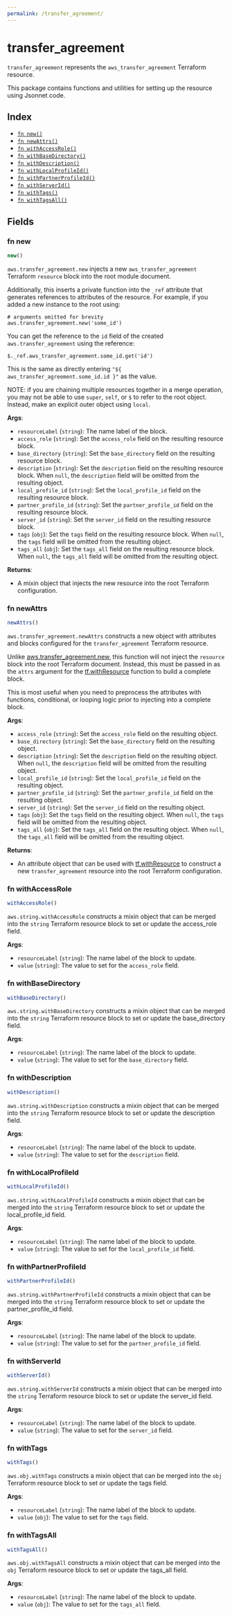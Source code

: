 ```yaml
---
permalink: /transfer_agreement/
---
```


# transfer_agreement

`transfer_agreement` represents the `aws_transfer_agreement` Terraform resource.



This package contains functions and utilities for setting up the resource using Jsonnet code.


## Index

* [`fn new()`](#fn-new)
* [`fn newAttrs()`](#fn-newattrs)
* [`fn withAccessRole()`](#fn-withaccessrole)
* [`fn withBaseDirectory()`](#fn-withbasedirectory)
* [`fn withDescription()`](#fn-withdescription)
* [`fn withLocalProfileId()`](#fn-withlocalprofileid)
* [`fn withPartnerProfileId()`](#fn-withpartnerprofileid)
* [`fn withServerId()`](#fn-withserverid)
* [`fn withTags()`](#fn-withtags)
* [`fn withTagsAll()`](#fn-withtagsall)

## Fields

### fn new

```ts
new()
```


`aws.transfer_agreement.new` injects a new `aws_transfer_agreement` Terraform `resource`
block into the root module document.

Additionally, this inserts a private function into the `_ref` attribute that generates references to attributes of the
resource. For example, if you added a new instance to the root using:

    # arguments omitted for brevity
    aws.transfer_agreement.new('some_id')

You can get the reference to the `id` field of the created `aws.transfer_agreement` using the reference:

    $._ref.aws_transfer_agreement.some_id.get('id')

This is the same as directly entering `"${ aws_transfer_agreement.some_id.id }"` as the value.

NOTE: if you are chaining multiple resources together in a merge operation, you may not be able to use `super`, `self`,
or `$` to refer to the root object. Instead, make an explicit outer object using `local`.

**Args**:
  - `resourceLabel` (`string`): The name label of the block.
  - `access_role` (`string`): Set the `access_role` field on the resulting resource block.
  - `base_directory` (`string`): Set the `base_directory` field on the resulting resource block.
  - `description` (`string`): Set the `description` field on the resulting resource block. When `null`, the `description` field will be omitted from the resulting object.
  - `local_profile_id` (`string`): Set the `local_profile_id` field on the resulting resource block.
  - `partner_profile_id` (`string`): Set the `partner_profile_id` field on the resulting resource block.
  - `server_id` (`string`): Set the `server_id` field on the resulting resource block.
  - `tags` (`obj`): Set the `tags` field on the resulting resource block. When `null`, the `tags` field will be omitted from the resulting object.
  - `tags_all` (`obj`): Set the `tags_all` field on the resulting resource block. When `null`, the `tags_all` field will be omitted from the resulting object.

**Returns**:
- A mixin object that injects the new resource into the root Terraform configuration.


### fn newAttrs

```ts
newAttrs()
```


`aws.transfer_agreement.newAttrs` constructs a new object with attributes and blocks configured for the `transfer_agreement`
Terraform resource.

Unlike [aws.transfer_agreement.new](#fn-new), this function will not inject the `resource`
block into the root Terraform document. Instead, this must be passed in as the `attrs` argument for the
[tf.withResource](https://github.com/tf-libsonnet/core/tree/main/docs#fn-withresource) function to build a complete block.

This is most useful when you need to preprocess the attributes with functions, conditional, or looping logic prior to
injecting into a complete block.

**Args**:
  - `access_role` (`string`): Set the `access_role` field on the resulting object.
  - `base_directory` (`string`): Set the `base_directory` field on the resulting object.
  - `description` (`string`): Set the `description` field on the resulting object. When `null`, the `description` field will be omitted from the resulting object.
  - `local_profile_id` (`string`): Set the `local_profile_id` field on the resulting object.
  - `partner_profile_id` (`string`): Set the `partner_profile_id` field on the resulting object.
  - `server_id` (`string`): Set the `server_id` field on the resulting object.
  - `tags` (`obj`): Set the `tags` field on the resulting object. When `null`, the `tags` field will be omitted from the resulting object.
  - `tags_all` (`obj`): Set the `tags_all` field on the resulting object. When `null`, the `tags_all` field will be omitted from the resulting object.

**Returns**:
  - An attribute object that can be used with [tf.withResource](https://github.com/tf-libsonnet/core/tree/main/docs#fn-withresource) to construct a new `transfer_agreement` resource into the root Terraform configuration.


### fn withAccessRole

```ts
withAccessRole()
```

`aws.string.withAccessRole` constructs a mixin object that can be merged into the `string`
Terraform resource block to set or update the access_role field.



**Args**:
  - `resourceLabel` (`string`): The name label of the block to update.
  - `value` (`string`): The value to set for the `access_role` field.


### fn withBaseDirectory

```ts
withBaseDirectory()
```

`aws.string.withBaseDirectory` constructs a mixin object that can be merged into the `string`
Terraform resource block to set or update the base_directory field.



**Args**:
  - `resourceLabel` (`string`): The name label of the block to update.
  - `value` (`string`): The value to set for the `base_directory` field.


### fn withDescription

```ts
withDescription()
```

`aws.string.withDescription` constructs a mixin object that can be merged into the `string`
Terraform resource block to set or update the description field.



**Args**:
  - `resourceLabel` (`string`): The name label of the block to update.
  - `value` (`string`): The value to set for the `description` field.


### fn withLocalProfileId

```ts
withLocalProfileId()
```

`aws.string.withLocalProfileId` constructs a mixin object that can be merged into the `string`
Terraform resource block to set or update the local_profile_id field.



**Args**:
  - `resourceLabel` (`string`): The name label of the block to update.
  - `value` (`string`): The value to set for the `local_profile_id` field.


### fn withPartnerProfileId

```ts
withPartnerProfileId()
```

`aws.string.withPartnerProfileId` constructs a mixin object that can be merged into the `string`
Terraform resource block to set or update the partner_profile_id field.



**Args**:
  - `resourceLabel` (`string`): The name label of the block to update.
  - `value` (`string`): The value to set for the `partner_profile_id` field.


### fn withServerId

```ts
withServerId()
```

`aws.string.withServerId` constructs a mixin object that can be merged into the `string`
Terraform resource block to set or update the server_id field.



**Args**:
  - `resourceLabel` (`string`): The name label of the block to update.
  - `value` (`string`): The value to set for the `server_id` field.


### fn withTags

```ts
withTags()
```

`aws.obj.withTags` constructs a mixin object that can be merged into the `obj`
Terraform resource block to set or update the tags field.



**Args**:
  - `resourceLabel` (`string`): The name label of the block to update.
  - `value` (`obj`): The value to set for the `tags` field.


### fn withTagsAll

```ts
withTagsAll()
```

`aws.obj.withTagsAll` constructs a mixin object that can be merged into the `obj`
Terraform resource block to set or update the tags_all field.



**Args**:
  - `resourceLabel` (`string`): The name label of the block to update.
  - `value` (`obj`): The value to set for the `tags_all` field.
